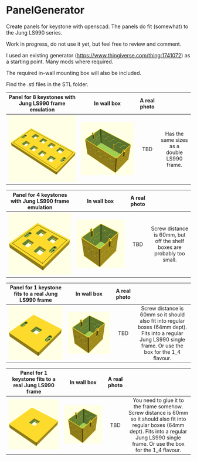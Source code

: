 # PanelGenerator
Create panels for keystone with openscad. The panels do fit (somewhat) to the Jung LS990 series.

Work in progress, do not use it yet, but feel free to review and comment.

I used an existing generator (https://www.thingiverse.com/thing:1741072) as a starting point. Many mods where required.

The required in-wall mounting box will also be included.

Find the .stl files in the STL folder.

| Panel for 8 keystones with Jung LS990 frame emulation | In wall box | A real photo | |
| :----: | :----: | :----: | :----: |
|![Panel for 8 keystones with Jung frame emulation](PNG/Jung_LS990_2_8.png) | ![In wall box for 8 keystones](PNG/Jung_LS990_2_8_Box.png) | TBD | Has the same sizes as a double LS990 frame. |

| Panel for 4 keystones with Jung LS990 frame emulation | In wall box | A real photo | |
| :----: | :----: | :----: | :----: |
|![Panel for 4 keystones with Jung frame emulation](PNG/Jung_LS990_1_4.png) | ![In wall box for 4 keystones](PNG/Jung_LS990_1_4_Box.png) | TBD | Screw distance is 60mm, but off the shelf boxes are probably too small.|

| Panel for 1 keystone fits to a real Jung LS990 frame | In wall box | A real photo | |
| :----: | :----: | :----: | :----: |
|![Panel for 1 keystone for Jung LS990 frame](PNG/Jung_LS990_1_1_ForFrame.png) | ![In wall box for 1 keystone](PNG/Jung_LS990_1_4_Box.png) | TBD | Screw distance is 60mm so it should also fit into regular boxes (64mm dept). Fits into a regular Jung LS990 single frame. Or use the box for the 1_4 flavour.|

| Panel for 1 keystone fits to a real Jung LS990 frame | In wall box | A real photo | |
| :----: | :----: | :----: | :----: |
|![Panel for 1 keystone for Jung LS990 frame, no screws](PNG/Jung_LS990_1_1_ForFrameNoScrews.png) | ![In wall box for 1 keystone without mounting screws](PNG/Jung_LS990_1_4_Box.png) | TBD | You need to glue it to the frame somehow. Screw distance is 60mm so it should also fit into regular boxes (64mm dept). Fits into a regular Jung LS990 single frame. Or use the box for the 1_4 flavour. |

